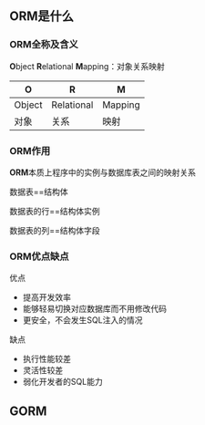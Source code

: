 ## ORM是什么

### ORM全称及含义

**O**bject **R**elational **M**apping：对象关系映射

| O      | R          | M       |
| ------ | ---------- | ------- |
| Object | Relational | Mapping |
| 对象   | 关系       | 映射    |

### ORM作用

**ORM**本质上程序中的实例与数据库表之间的映射关系

数据表==结构体

数据表的行==结构体实例

数据表的列==结构体字段

### ORM优点缺点

优点

* 提高开发效率
* 能够轻易切换对应数据库而不用修改代码
* 更安全，不会发生SQL注入的情况

缺点

* 执行性能较差
* 灵活性较差
* 弱化开发者的SQL能力



## GORM

